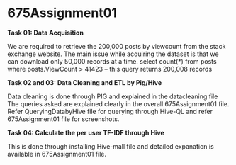 # 675Assignment01
**Task 01: Data Acquisition**

 We are required to retrieve the 200,000 posts by viewcount from the stack exchange website. The main issue while acquiring the dataset is that we can download only 50,000 records at a time. 
 select count(*) from posts where posts.ViewCount > 41423 – this query returns 200,008 records
 
**Task 02 and 03: Data Cleaning and ETL by Pig/Hive**

 Data cleaning is done through PIG and explained in the datacleaning file 
 The queries asked are explained clearly in the overall 675Assignment01 file. Refer QueryingDatabyHive file for querying through Hive-QL and refer 675Assignment01 file for screenshots.
 
**Task 04: Calculate the per user TF-IDF through Hive**

 This is done through installing Hive-mall file and detailed expanation is available in 675Assignment01 file.
